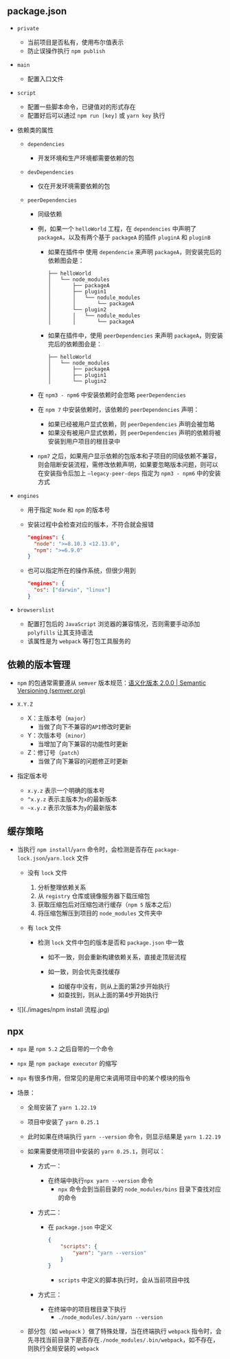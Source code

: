 ## package.json

- `private`

  - 当前项目是否私有，使用布尔值表示
  - 防止误操作执行 `npm publish`

- `main`

  - 配置入口文件

- `script`

  - 配置一些脚本命令，已键值对的形式存在
  - 配置好后可以通过 `npm run [key]` 或 `yarn key` 执行

- 依赖类的属性

  - `dependencies`

    - 开发环境和生产环境都需要依赖的包

  - `devDependencies`

    - 仅在开发环境需要依赖的包

  - `peerDependencies`

    - 同级依赖

    - 例，如果一个 `helloWorld` 工程，在 `dependencies` 中声明了 `packageA`，以及有两个基于 `packageA` 的插件 `pluginA` 和 `pluginB`

      - 如果在插件中 使用 `dependencie` 来声明 `packageA`，则安装完后的依赖图会是：

        ~~~
        ├── helloWorld
        │   └── node_modules
        │       ├── packageA
        │       ├── plugin1
        │       │   └── nodule_modules
        │       │       └── packageA
        │       └── plugin2
        │       │   └── nodule_modules
        │       │       └── packageA
        ~~~

      - 如果在插件中，使用 `peerDependencies` 来声明 `packageA`，则安装完后的依赖图会是：

        ~~~
        ├── helloWorld
        │   └── node_modules
        │       ├── packageA
        │       ├── plugin1
        │       └── plugin2
        ~~~

    - 在 `npm3 - npm6`  中安装依赖时会忽略 `peerDependencies`

    - 在 `npm 7` 中安装依赖时，该依赖的 `peerDependencies` 声明：

      - 如果已经被用户显式依赖，则 `peerDependencies` 声明会被忽略
      - 如果没有被用户显式依赖，则  `peerDependencies` 声明的依赖将被安装到用户项目的根目录中

    - `npm7` 之后，如果用户显示依赖的包版本和子项目的同级依赖不兼容，则会阻断安装流程，需修改依赖声明，如果要忽略版本问题，则可以在安装指令后加上 `–legacy-peer-deps` 指定为 `npm3 - npm6` 中的安装方式

- `engines`

  - 用于指定 `Node` 和 `npm` 的版本号

  - 安装过程中会检查对应的版本，不符合就会报错

    ~~~json
    "engines": {
      "node": ">=8.10.3 <12.13.0",
      "npm": ">=6.9.0"
    }
    ~~~

  - 也可以指定所在的操作系统，但很少用到

    ~~~json
    "engines": {
      "os": ["darwin", "linux"]
    }
    ~~~

- `browserslist`

  - 配置打包后的 `JavaScript` 浏览器的兼容情况，否则需要手动添加 `polyfills` 让其支持语法
  - 该属性是为 `webpack` 等打包工具服务的

## 依赖的版本管理

- `npm` 的包通常需要遵从 `semver` 版本规范：[语义化版本 2.0.0 | Semantic Versioning (semver.org)](https://semver.org/lang/zh-CN/)

- `X.Y.Z`
  - X：主版本号（`major`）
    - 当做了向下不兼容的`API`修改时更新
  - Y：次版本号（`minor`）
    - 当增加了向下兼容的功能性时更新
  - Z：修订号（`patch`）
    - 当做了向下兼容的问题修正时更新
- 指定版本号
  - `x.y.z` 表示一个明确的版本号
  - `^x.y.z` 表示主版本为`x`的最新版本
  - `~x.y.z` 表示次版本为`y`的最新版本

## 缓存策略

- 当执行 `npm install`/`yarn` 命令时，会检测是否存在 `package-lock.json`/`yarn.lock` 文件

  - 没有 `lock` 文件

    1. 分析整理依赖关系
    2. 从 `registry` 仓库或镜像服务器下载压缩包
    3. 获取压缩包后对压缩包进行缓存（`npm 5` 版本之后）
    4. 将压缩包解压到项目的 `node_modules` 文件夹中

  - 有 `lock` 文件

    - 检测 `lock` 文件中包的版本是否和 `package.json` 中一致

      - 如不一致，则会重新构建依赖关系，直接走顶层流程

      - 如一致，则会优先查找缓存
        - 如缓存中没有，则从上面的第2步开始执行
        - 如查找到，则从上面的第4步开始执行

- ![](./images/npm install 流程.jpg)

## npx

- `npx` 是 `npm 5.2` 之后自带的一个命令

- `npx` 是 `npm package executor` 的缩写

- `npx` 有很多作用，但常见的是用它来调用项目中的某个模块的指令

- 场景：
  - 全局安装了 `yarn 1.22.19`
  
  - 项目中安装了 `yarn 0.25.1`
  
  - 此时如果在终端执行 `yarn --version` 命令，则显示结果是 `yarn 1.22.19`
  
  - 如果需要使用项目中安装的 `yarn 0.25.1`，则可以：
  
    - 方式一：
  
      - 在终端中执行`npx yarn --version` 命令
        - `npx` 命令会到当前目录的 `node_modules/bins` 目录下查找对应的命令
  
    - 方式二：
  
      - 在 `package.json` 中定义
  
        ~~~json
        {
            "scripts": {
                "yarn": "yarn --version"    
            }
        }
        ~~~
  
        - `scripts` 中定义的脚本执行时，会从当前项目中找
  
    - 方式三：
  
      - 在终端中的项目根目录下执行
        - `./node_modules/.bin/yarn --version`
  
  - 部分包（如 `webpack` ）做了特殊处理，当在终端执行 `webpack` 指令时，会先寻找当前目录下是否存在`./node_modules/.bin/webpack`，如不存在，则执行全局安装的 `webpack`